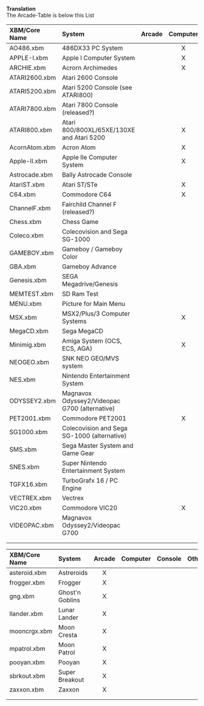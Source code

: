 **Translation**  
The Arcade-Table is below this List  
  
| XBM/Core Name | System | Arcade | Computer | Console | Other | Utility |
| :--- | :--- | :---: | :---: | :---: | :---: | :---: |
| AO486.xbm | 486DX33 PC System |  | X |  |  |  |
| APPLE-I.xbm | Apple I Computer System|  | X |  |  |  |
| ARCHIE.xbm | Acrorn Archimedes | | X |  |  |  |
| ATARI2600.xbm | Atari 2600 Console |  |  | X |  |  |
| ATARI5200.xbm | Atari 5200 Console (see ATARI800) |  |  | X |  |  |
| ATARI7800.xbm | Atari 7800 Console (released?) |  |  | X |  |  |
| ATARI800.xbm | Atari 800/800XL/65XE/130XE and Atari 5200 |  | X | X |  |  |
| AcornAtom.xbm  | Acron Atom |  | X |  |  |  |
| Apple-II.xbm | Apple IIe Computer System |  | X |  |  |  |
| Astrocade.xbm | Bally Astrocade Console |  |  | X |  |  |
| AtariST.xbm | Atari ST/STe |  | X |  |  |  |
| C64.xbm  | Commodore C64 |  | X |  |  |  |
| ChannelF.xbm | Fairchild Channel F (released?) |  |  | X |  |  |
| Chess.xbm | Chess Game |  |  |  | X |  |
| Coleco.xbm | Colecovision and Sega SG-1000 |  |  | X |  |  |
| GAMEBOY.xbm | Gameboy / Gameboy Color |  |  | X |  |  |
| GBA.xbm  | Gameboy Advance |  |  | X |  |  |
| Genesis.xbm | SEGA Megadrive/Genesis |  |  | X |  |  |
| MEMTEST.xbm | SD Ram Test |  |  |  |  | X |
| MENU.xbm | Picture for Main Menu |  |  |  |  |  |
| MSX.xbm | MSX2/Plus/3 Computer Systems |  | X |  |  |  |
| MegaCD.xbm | Sega MegaCD |  |  | X |  |  |
| Minimig.xbm | Amiga System (OCS, ECS, AGA) |  | X |  |  |  |
| NEOGEO.xbm | SNK NEO GEO/MVS system |  |  | X |  |  |
| NES.xbm | Nintendo Entertainment System |  |  | X |  |  |
| ODYSSEY2.xbm | Magnavox Odyssey2/Videopac G700 (alternative) |  |  | X |  |  |
| PET2001.xbm  | Commodore PET2001 |  | X |  |  |  |
| SG1000.xbm | Colecovision and Sega SG-1000 (alternative) |  |  | X |  |  |
| SMS.xbm  | Sega Master System and Game Gear |  |  | X |  |  |
| SNES.xbm | Super Nintendo Entertainment System |  |  | X |  |  |
| TGFX16.xbm | TurboGrafx 16 / PC Engine |  |  | X |  |  |
| VECTREX.xbm | Vectrex |  |  | X |  |  |
| VIC20.xbm  | Commodore VIC20 |  | X |  |  |  |
| VIDEOPAC.xbm | Magnavox Odyssey2/Videopac G700 |  |  | X |  |  |
|  |  |  |  |  |  |  |
|  |  |  |  |  |  |  |
  
| XBM/Core Name | System | Arcade | Computer | Console | Other | Utility |
| :--- | :--- | :---: | :---: | :---: | :---: | :---: |
| asteroid.xbm | Astreroids | X |  |  |  |  |
| frogger.xbm  | Frogger | X |  |  |  |  |
| gng.xbm | Ghost'n Goblins | X |  |  |  |  |
| llander.xbm | Lunar Lander | X |  |  |  |  |
| mooncrgx.xbm | Moon Cresta | X |  |  |  |  |
| mpatrol.xbm | Moon Patrol | X |  |  |  |  |
| pooyan.xbm  | Pooyan | X |  |  |  |  |
| sbrkout.xbm  | Super Breakout | X |  |  |  |  |
| zaxxon.xbm | Zaxxon | X |  |  |  |  |
|  |  |  |  |  |  |  |
|  |  |  |  |  |  |  |
